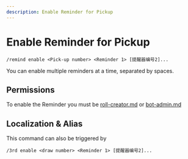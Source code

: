 ```yaml
---
description: Enable Reminder for Pickup
---
```


# Enable Reminder for Pickup

```
/remind enable <Pick-up number> <Reminder 1> [提醒器编号2]...
```

You can enable multiple reminders at a time, separated by spaces.

## Permissions

To enable the Reminder you must be [roll-creator.md](../permission/roll-creator.md "mention") or [bot-admin.md](../permission/bot-admin.md "mention")

## Localization & Alias

This command can also be triggered by

```
/3rd enable <draw number> <Reminder 1> [提醒器编号2]...
```
